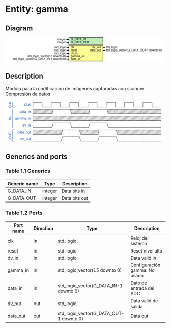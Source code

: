&nbsp;&nbsp;

# Entity: gamma
## Diagram
![Diagram](gamma.svg "Diagram")
## Description
 Módulo para la codificación de imágenes capturadas con scanner
 Compresión de datos
 
![alt text](wavedrom_ay5D0.svg "title") 

## Generics and ports
### Table 1.1 Generics
| Generic name | Type    | Description     |
| ------------ | ------- | --------------- |
| G_DATA_IN    | integer |  Data bits in   |
| G_DATA_OUT   | integer |  Data bits out  |
### Table 1.2 Ports
| Port name | Direction | Type                                    | Description                     |
| --------- | --------- | --------------------------------------- | ------------------------------- |
| clk       | in        | std_logic                               |  Reloj del sistema              |
| reset     | in        | std_logic                               |  Reset nivel alto               |
| dv_in     | in        | std_logic                               |  Data valid in                  |
| gamma_in  | in        | std_logic_vector(15 downto 0)           |  Configuración gamma. No usado  |
| data_in   | in        | std_logic_vector(G_DATA_IN-1 downto 0)  |  Dato de entrada del ADC        |
| dv_out    | out       | std_logic                               |  Data valid de salida           |
| data_out  | out       | std_logic_vector(G_DATA_OUT-1 downto 0) |  Data out                       |
